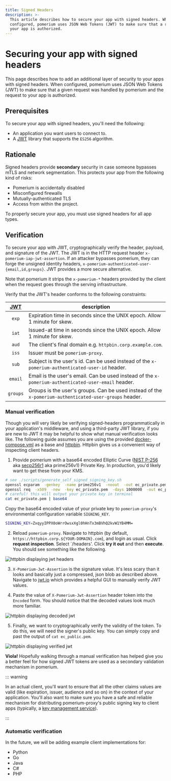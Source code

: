 ```yaml
---
title: Signed Headers
description: >-
  This article describes how to secure your app with signed headers. When
  configured, pomerium uses JSON Web Tokens (JWT) to make sure that a request to
  your app is authorized.
---
```


# Securing your app with signed headers

This page describes how to add an additional layer of security to your apps with signed headers. When configured, pomerium uses JSON Web Tokens (JWT) to make sure that a given request was handled by pomerium and the request to your app is authorized.

## Prerequisites

To secure your app with signed headers, you'll need the following:

- An application you want users to connect to.
- A [JWT] library that supports the `ES256` algorithm.

## Rationale

Signed headers provide **secondary** security in case someone bypasses mTLS and network segmentation. This protects your app from the following kind of risks:

- Pomerium is accidentally disabled
- Misconfigured firewalls
- Mutually-authenticated TLS
- Access from within the project.

To properly secure your app, you must use signed headers for all app types.

## Verification

To secure your app with JWT, cryptographically verify the header, payload, and signature of the JWT. The JWT is in the HTTP request header `x-pomerium-iap-jwt-assertion`. If an attacker bypasses pomerium, they can forge the unsigned identity headers, `x-pomerium-authenticated-user-{email,id,groups}`. JWT provides a more secure alternative.

Note that pomerium it strips the `x-pomerium-*` headers provided by the client when the request goes through the serving infrastructure.

Verify that the JWT's header conforms to the following constraints:

 [JWT]   | description
:------: | ------------------------------------------------------------------------------------------------------
 `exp`   | Expiration time in seconds since the UNIX epoch. Allow 1 minute for skew.
 `iat`   | Issued-at time in seconds since the UNIX epoch. Allow 1 minute for skew.
 `aud`   | The client's final domain e.g. `httpbin.corp.example.com`.
 `iss`   | Issuer must be `pomerium-proxy`.
 `sub`   | Subject is the user's id. Can be used instead of the `x-pomerium-authenticated-user-id` header.
`email`  | Email is the user's email. Can be used instead of the `x-pomerium-authenticated-user-email` header.
`groups` | Groups is the user's groups. Can be used instead of the `x-pomerium-authenticated-user-groups` header.

### Manual verification

Though you will very likely be verifying signed-headers programmatically in your application's middleware, and using a third-party JWT library, if you are new to JWT it may be helpful to show what manual verification looks like. The following guide assumes you are using the provided [docker-compose.yml] as a base and [httpbin]. Httpbin gives us a convenient way of inspecting client headers.

1. Provide pomerium with a base64 encoded Elliptic Curve ([NIST P-256] aka [secp256r1] aka prime256v1) Private Key. In production, you'd likely want to get these from your KMS.

  ```bash
  # see ./scripts/generate_self_signed_signing_key.sh
  openssl ecparam  -genkey  -name prime256v1  -noout  -out ec_private.pem
  openssl req  -x509  -new  -key ec_private.pem  -days 1000000  -out ec_public.pem  -subj "/CN=unused"
  # careful! this will output your private key in terminal
  cat ec_private.pem | base64
  ```

  Copy the base64 encoded value of your private key to `pomerium-proxy`'s environmental configuration variable `SIGNING_KEY`.

  ```bash
  SIGNING_KEY=ZxqyyIPPX0oWrrOwsxXgl0hHnTx3mBVhQ2kvW1YB4MM=
  ```

2. Reload `pomerium-proxy`. Navigate to httpbin (by default, `https://httpbin.corp.${YOUR-DOMAIN}.com`), and login as usual. Click **request inspection**. Select `/headers'. Click **try it out** and then **execute**. You should see something like the following.

  ![httpbin displaying jwt headers](./img/inspect-headers.png)

3. `X-Pomerium-Jwt-Assertion` is the signature value. It's less scary than it looks and basically just a compressed, json blob as described above. Navigate to [jwt.io] which provides a helpful GUI to manually verify JWT values.

4. Paste the value of `X-Pomerium-Jwt-Assertion` header token into the `Encoded` form. You should notice that the decoded values look much more familiar.

  ![httpbin displaying decoded jwt](./img/verifying-headers-1.png)

5. Finally, we want to cryptographically verify the validity of the token. To do this, we will need the signer's public key. You can simply copy and past the output of `cat ec_public.pem`.

  ![httpbin displaying verified jwt](./img/verifying-headers-2.png)

**Viola!** Hopefully walking through a manual verification has helped give you a better feel for how signed JWT tokens are used as a secondary validation mechanism in pomerium.

::: warning

In an actual client, you'll want to ensure that all the other claims values are valid (like expiration, issuer, audience and so on) in the context of your application. You'll also want to make sure you have a safe and reliable mechanism for distributing pomerium-proxy's public signing key to client apps (typically, a [key management service]).

:::

### Automatic verification

In the future, we will be adding example client implementations for:

- Python
- Go
- Java
- C#
- PHP

[developer tools]: https://developers.google.com/web/tools/chrome-devtools/open
[docker-compose.yml]: https://github.com/pomerium/pomerium/blob/master/docker-compose.yml
[httpbin]: https://httpbin.org/
[jwt]: https://jwt.io/introduction/
[jwt.io]: https://jwt.io/
[key management service]: https://en.wikipedia.org/wiki/Key_management
[nist p-256]: https://csrc.nist.gov/csrc/media/events/workshop-on-elliptic-curve-cryptography-standards/documents/papers/session6-adalier-mehmet.pdf
[secp256r1]: https://wiki.openssl.org/index.php/Command_Line_Elliptic_Curve_Operations
